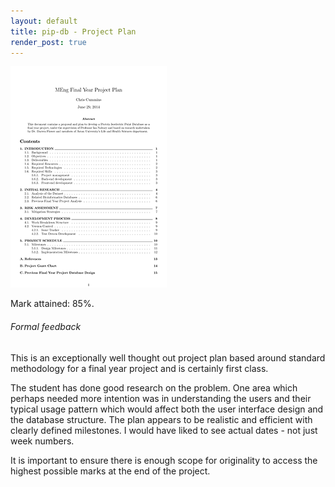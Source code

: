 ```yaml
---
layout: default
title: pip-db - Project Plan
render_post: true
---
```


<div class="paper">
  <a href="/u/aston/pip-db/plan.pdf"
     title="Click to read full paper" target="_blank">
    <img src="/u/aston/pip-db/plan.png"/>
  </a>
  <p class="description">
    Mark attained: 85%.
  </p>
</div>

###### Formal feedback

This is an exceptionally well thought out project plan based around
standard methodology for a final year project and is certainly first
class.

The student has done good research on the problem. One area which
perhaps needed more intention was in understanding the users and their
typical usage pattern which would affect both the user interface
design and the database structure. The plan appears to be realistic
and efficient with clearly defined milestones. I would have liked to
see actual dates - not just week numbers.

It is important to ensure there is enough scope for originality to
access the highest possible marks at the end of the project.
